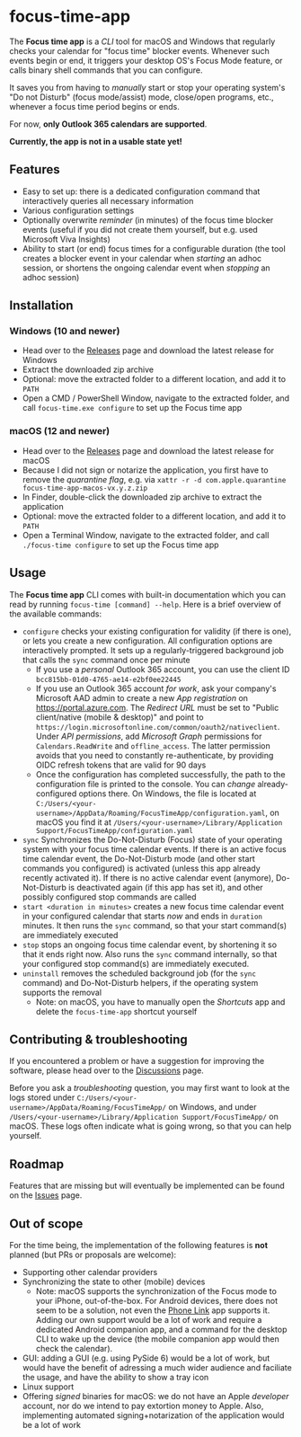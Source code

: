 # focus-time-app

The **Focus time app** is a _CLI_ tool for macOS and Windows that regularly checks your calendar for "focus time"
blocker events. Whenever such events begin or end, it triggers your desktop OS's Focus Mode feature, or calls binary
shell commands that you can configure.

It saves you from having to _manually_ start or stop your operating system's "Do not Disturb" (focus mode/assist) mode,
close/open programs, etc., whenever a focus
time period begins or ends.

For now, **only Outlook 365 calendars are supported**.

**Currently, the app is not in a usable state yet!**

## Features

- Easy to set up: there is a dedicated configuration command that interactively queries all necessary information
- Various configuration settings
- Optionally overwrite _reminder_ (in minutes) of the focus time blocker events (useful if you did not create them
  yourself, but e.g. used Microsoft Viva Insights)
- Ability to start (or end) focus times for a configurable duration (the tool creates a blocker event in your calendar
  when _starting_ an adhoc session, or shortens the ongoing calendar event when _stopping_ an adhoc session)

## Installation

### Windows (10 and newer)

- Head over to the [Releases](https://github.com/focus-time/focus-time-app/releases) page and download the latest
  release for Windows
- Extract the downloaded zip archive
- Optional: move the extracted folder to a different location, and add it to `PATH`
- Open a CMD / PowerShell Window, navigate to the extracted folder, and call `focus-time.exe configure` to set up the
  Focus time app

### macOS (12 and newer)

- Head over to the [Releases](https://github.com/focus-time/focus-time-app/releases) page and download the latest
  release for macOS
- Because I did not sign or notarize the application, you first have to remove the _quarantine flag_, e.g.
  via `xattr -r -d com.apple.quarantine focus-time-app-macos-vx.y.z.zip`
- In Finder, double-click the downloaded zip archive to extract the application
- Optional: move the extracted folder to a different location, and add it to `PATH`
- Open a Terminal Window, navigate to the extracted folder, and call `./focus-time configure` to set up the Focus time
  app

## Usage

The **Focus time app** CLI comes with built-in documentation which you can read by
running `focus-time [command] --help`. Here is a brief overview of the available commands:

- `configure` checks your existing configuration for validity (if there is one), or lets you create a new configuration.
  All configuration options are interactively prompted. It sets up a regularly-triggered background job that calls
  the `sync` command once per minute
    - If you use a _personal_ Outlook 365 account, you can use the client ID `bcc815bb-01d0-4765-ae14-e2bf0ee22445`
    - If you use an Outlook 365 account _for work_, ask your company's Microsoft AAD admin to create a new _App
      registration_ on https://portal.azure.com. The _Redirect URL_ must be set to "Public client/native (mobile &
      desktop)" and point to `https://login.microsoftonline.com/common/oauth2/nativeclient`. Under _API permissions_,
      add _Microsoft Graph_ permissions for `Calendars.ReadWrite` and `offline_access`. The latter permission avoids
      that you need to constantly re-authenticate, by providing OIDC refresh tokens that are valid for 90 days
    - Once the configuration has completed successfully, the path to the configuration file is printed to the console.
      You can _change_ already-configured options there. On Windows, the file is located
      at `C:/Users/<your-username>/AppData/Roaming/FocusTimeApp/configuration.yaml`, on macOS you find it
      at `/Users/<your-username>/Library/Application Support/FocusTimeApp/configuration.yaml`
- `sync` Synchronizes the Do-Not-Disturb (Focus) state of your operating system with your focus
  time calendar events. If there is an active focus time calendar event, the Do-Not-Disturb mode (and other start
  commands you configured) is activated (unless this app already recently activated it). If there is no active
  calendar event (anymore), Do-Not-Disturb is deactivated again (if this app has set it), and other possibly configured
  stop commands are called
- `start <duration in minutes>` creates a new focus time calendar event in your configured calendar that starts _now_
  and ends in `duration` minutes. It then runs the `sync` command, so that your start command(s) are
  immediately executed
- `stop` stops an ongoing focus time calendar event, by shortening it so that it ends right now. Also runs the `sync`
  command internally, so that your configured stop command(s) are immediately executed.
- `uninstall` removes the scheduled background job (for the `sync` command) and Do-Not-Disturb helpers, if the operating
  system supports the removal
    - Note: on macOS, you have to manually open the _Shortcuts_ app and delete the `focus-time-app` shortcut yourself

## Contributing & troubleshooting

If you encountered a problem or have a suggestion for improving the software, please head over to
the [Discussions](https://github.com/focus-time/focus-time-app/discussions) page.

Before you ask a _troubleshooting_ question, you may first want to look at the logs stored
under `C:/Users/<your-username>/AppData/Roaming/FocusTimeApp/` on Windows,
and under `/Users/<your-username>/Library/Application Support/FocusTimeApp/` on macOS. These logs often indicate what
is going wrong, so that you can help yourself.

## Roadmap

Features that are missing but will eventually be implemented can be found on
the [Issues](https://github.com/focus-time/focus-time-app/issues) page.

## Out of scope

For the time being, the implementation of the following features is **not** planned (but PRs or proposals are welcome):

- Supporting other calendar providers
- Synchronizing the state to other (mobile) devices
    - Note: macOS supports the synchronization of the Focus mode to your iPhone, out-of-the-box. For Android
      devices, there does not seem to be a solution, not even
      the [Phone Link](https://apps.microsoft.com/store/detail/phone-link/9NMPJ99VJBWV) app supports it. Adding our own
      support would be a lot of work and require a dedicated Android companion app, and a command for the desktop CLI to
      wake up the device (the mobile companion app would then check the calendar).
- GUI: adding a GUI (e.g. using PySide 6) would be a lot of work, but would have the benefit of adressing a much wider
  audience and faciliate the usage, and have the ability to show a tray icon
- Linux support
- Offering _signed_ binaries for macOS: we do not have an Apple _developer_ account, nor do we intend to pay extortion
  money to Apple. Also, implementing automated signing+notarization of the application would be a lot of work
